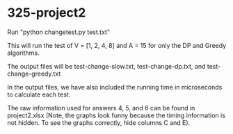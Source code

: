 # 325-project2
Run "python changetest.py test.txt"

This will run the test of V = [1, 2, 4, 8] and A = 15 for only the DP and Greedy algorithms. 

The output files will be test-change-slow.txt, test-change-dp.txt, and test-change-greedy.txt

In the output files, we have also included the running time in microseconds to calculate each test. 

The raw information used for answers 4, 5, and 6 can be found in project2.xlsx (Note, the graphs look funny because the timing information is not hidden. To see the graphs correctly, hide columns C and E).